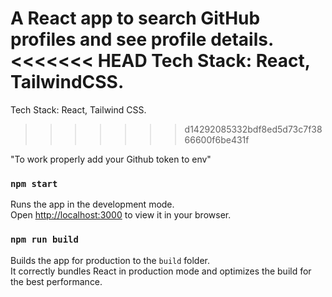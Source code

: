 A React app to search GitHub profiles and see profile details.\
<<<<<<< HEAD
Tech Stack: React, TailwindCSS.
=======
Tech Stack: React, Tailwind CSS.
>>>>>>> d14292085332bdf8ed5d73c7f3866600f6be431f

"To work properly add your Github token to env"

### `npm start`

Runs the app in the development mode.\
Open [http://localhost:3000](http://localhost:3000) to view it in your browser.


### `npm run build`

Builds the app for production to the `build` folder.\
It correctly bundles React in production mode and optimizes the build for the best performance.



